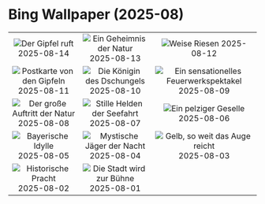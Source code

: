 # Bing Wallpaper (2025-08)

|  |  |  |
|:---:|:---:|:---:|
| ![](https://www.bing.com/th?id=OHR.PizNairPeak_DE-DE6932582005_400x240.jpg "Der Gipfel ruft") 2025-08-14 | ![](https://www.bing.com/th?id=OHR.CoronaArch_DE-DE6360631129_400x240.jpg "Ein Geheimnis der Natur") 2025-08-13 | ![](https://www.bing.com/th?id=OHR.KenyaElephants_DE-DE2871911456_400x240.jpg "Weise Riesen") 2025-08-12 |
| ![](https://www.bing.com/th?id=OHR.SantaMaddalena_DE-DE0481980193_400x240.jpg "Postkarte von den Gipfeln") 2025-08-11 | ![](https://www.bing.com/th?id=OHR.LionessKenya_DE-DE2649439524_400x240.jpg "Die Königin des Dschungels") 2025-08-10 | ![](https://www.bing.com/th?id=OHR.RhineFirework_DE-DE3111105918_400x240.jpg "Ein sensationelles Feuerwerkspektakel") 2025-08-09 |
| ![](https://www.bing.com/th?id=OHR.IguazuArgentina_DE-DE9260087426_400x240.jpg "Der große Auftritt der Natur") 2025-08-08 | ![](https://www.bing.com/th?id=OHR.GasparillaLight_DE-DE5398633166_400x240.jpg "Stille Helden der Seefahrt") 2025-08-07 | ![](https://www.bing.com/th?id=OHR.BabyLemur_DE-DE7888318090_400x240.jpg "Ein pelziger Geselle") 2025-08-06 |
| ![](https://www.bing.com/th?id=OHR.PoppyfieldAdelschlag_DE-DE8788732067_400x240.jpg "Bayerische Idylle") 2025-08-05 | ![](https://www.bing.com/th?id=OHR.LaplandOwl_DE-DE9006060436_400x240.jpg "Mystische Jäger der Nacht") 2025-08-04 | ![](https://www.bing.com/th?id=OHR.HappySunflower_DE-DE9238055118_400x240.jpg "Gelb, so weit das Auge reicht") 2025-08-03 |
| ![](https://www.bing.com/th?id=OHR.HerrenhaeuserHannover_DE-DE9700830017_400x240.jpg "Historische Pracht") 2025-08-02 | ![](https://www.bing.com/th?id=OHR.EdinburghFringe_DE-DE9968170483_400x240.jpg "Die Stadt wird zur Bühne") 2025-08-01 |  |
